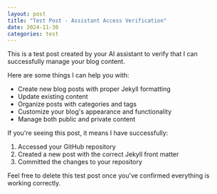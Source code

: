 ```yaml
---
layout: post
title: "Test Post - Assistant Access Verification"
date: 2024-11-30
categories: test
---
```


This is a test post created by your AI assistant to verify that I can successfully manage your blog content. 

Here are some things I can help you with:
- Create new blog posts with proper Jekyll formatting
- Update existing content
- Organize posts with categories and tags
- Customize your blog's appearance and functionality
- Manage both public and private content

If you're seeing this post, it means I have successfully:
1. Accessed your GitHub repository
2. Created a new post with the correct Jekyll front matter
3. Committed the changes to your repository

Feel free to delete this test post once you've confirmed everything is working correctly.